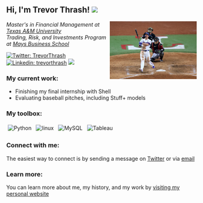 <h2> Hi, I'm Trevor Thrash! <img src="https://media2.giphy.com/media/3o6ZtaO9BZHcOjmErm/giphy.gif?cid=ecf05e47vp3mv4kap6h2w6sy4qk5fswdtb9sx8u32gss3z4f&rid=giphy.gif&ct=s" width="50"></h2>
<img align='right' src="seager.webp" width="230" style="border-radius: 10;">
<p><em>Master's in Financial Management at <a href="https://www.tamu.edu">Texas A&M University</a></br>Trading, Risk, and Investments Program at <a href="https://mays.tamu.edu">Mays Business School</a></em></p>

[![Twitter: TrevorThrash](https://img.shields.io/twitter/follow/BuntocoStats?style=social)](https://twitter.com/TrevorThrash)
[![Linkedin: trevorthrash](https://img.shields.io/badge/-trevorthrash-blue?style=flat-square&logo=Linkedin&logoColor=white&link=https://www.linkedin.com/in/trevorthrash/)](https://www.linkedin.com/in/trevorthrash/)
![](https://komarev.com/ghpvc/?username=trevorthrash&style=flat-square)

### My current work:
- Finishing my final internship with Shell
- Evaluating baseball pitches, including Stuff+ models

### My toolbox:
<p align="left">
	<img title="Python" alt="Python" src="https://raw.githubusercontent.com/Thomas-George-T/Thomas-George-T/master/assets/python.svg" width="40" height="40" style="vertical-align:down; margin:4px"/>
	<img title="R" alt="linux" src="https://raw.githubusercontent.com/Thomas-George-T/Thomas-George-T/master/assets/r-lang.svg" width="55" style="vertical-align:down; margin:4px"/>
	<img title="SQL" alt="MySQL" src="https://raw.githubusercontent.com/Thomas-George-T/Thomas-George-T/master/assets/mysql.svg" width="40" height="40" style="vertical-align:down; margin:4px"/>
	<img title="Tableau" alt="Tableau" src="https://raw.githubusercontent.com/Thomas-George-T/Thomas-George-T/master/assets/tableau.svg" width="200" style="vertical-align:down; margin:4px"/>
</p>

### Connect with me:
The easiest way to connect is by sending a message on [Twitter](https://twitter.com/BuntocoStats) or via [email](mailto:trevor@buntocostats.com)

### Learn more:
You can learn more about me, my history, and my work by [visiting my personal website](https://trevorthrash.com)
